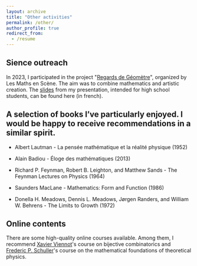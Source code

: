 ```yaml
---
layout: archive
title: "Other activities"
permalink: /other/
author_profile: true
redirect_from:
  - /resume
---
```


Sience outreach
------

In 2023, I participated in the project "[Regards de Géomètre](https://lesmathsenscene.fr/regards-de-geometre/)", organized by Les Maths en Scène. The aim was to combine mathematics and artistic creation. The [slides](/files/rdg.pdf) from my presentation, intended for high school students, can be found here (in french). 

A selection of books I’ve particularly enjoyed. I would be happy to receive recommendations in a similar spirit.
------


* Albert Lautman - La pensée mathématique et la réalité physique (1952)

* Alain Badiou - Éloge des mathématiques (2013)

* Richard P. Feynman, Robert B. Leighton, and Matthew Sands - The Feynman Lectures on Physics (1964)

* Saunders MacLane - Mathematics: Form and Function (1986)

* Donella H. Meadows, Dennis L. Meadows, Jørgen Randers, and William W. Behrens - The Limits to Growth (1972)


Online contents
------

There are some high-quality online courses available. Among them, I recommend [Xavier Viennot](https://www.viennot.org/abjc.html)'s course on bijective combinatorics and [Frederic P. Schuller](https://www.youtube.com/playlist?list=PLPH7f_7ZlzxTi6kS4vCmv4ZKm9u8g5yic)'s course on the mathematical foundations of theoretical physics.


